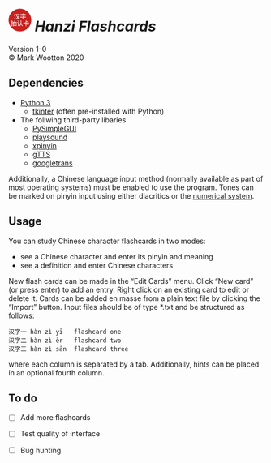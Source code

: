 # *<img src='.icon/icon.png' width='45' title='Hanzi Flashcards'> Hanzi Flashcards*

Version 1-0<br>
© Mark Wootton 2020

## Dependencies

* [Python 3](https://www.python.org)
  * [tkinter](https://docs.python.org/3/library/tkinter.html) (often pre-installed with Python)
* The follwing third-party libaries
  * [PySimpleGUI](https://pysimplegui.readthedocs.io/en/latest/)
  * [playsound](https://pypi.org/project/playsound)
  * [xpinyin](https://pypi.org/project/xpinyin)
  * [gTTS](https://pypi.org/project/gTTS)
  * [googletrans](https://pypi.org/project/googletrans)

Additionally, a Chinese language input method (normally available as part of most operating systems) must be enabled to use the program. Tones can be marked on pinyin input using either diacritics or the [numerical system](https://resources.allsetlearning.com/pronwiki/images/8/85/4-Tones_standard_cropped.png).

## Usage

You can study Chinese character flashcards in two modes:

* see a Chinese character and enter its pinyin and meaning
* see a definition and enter Chinese characters

New flash cards can be made in the “Edit Cards” menu. Click “New card” (or press enter) to add an entry. Right click on an existing card to edit or delete it. Cards can be added en masse from a plain text file by clicking the “Import” button. Input files should be of type *.txt and be structured as follows:

```
汉字一	hàn zì yī	flashcard one
汉字二	hàn zì èr	flashcard two
汉字三	hàn zì sān	flashcard three
```

where each column is separated by a tab. Additionally, hints can be placed in an optional fourth column.

## To do

- [ ] Add more flashcards
- [ ] Test quality of interface
- [ ] Bug hunting



